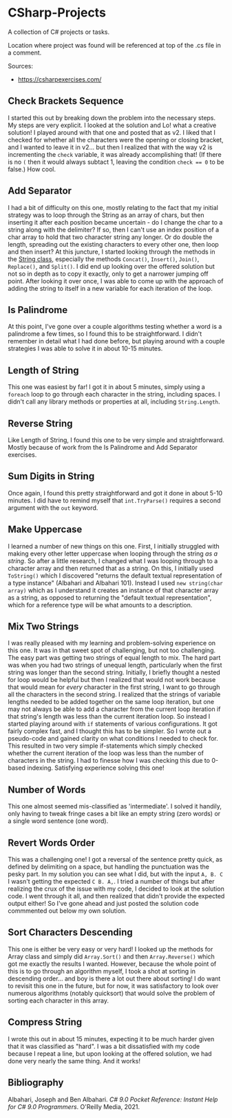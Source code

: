 # CSharp-Projects

A collection of C# projects or tasks.

Location where project was found will be referenced at top of the .cs file in a comment.

Sources:
- https://csharpexercises.com/

## Check Brackets Sequence
I started this out by breaking down the problem into the necessary steps. My steps are very explicit. I looked at the solution and Lo! what a creative solution! I played around with that one and posted that as v2. I liked that I checked for whether all the characters were the opening or closing bracket, and I wanted to leave it in v2... but then I realized that with the way v2 is incrementing the `check` variable, it was already accomplishing that! (If there is no `(` then it would always subtact 1, leaving the condition `check == 0` to be false.) How cool.

## Add Separator
I had a bit of difficulty on this one, mostly relating to the fact that my initial strategy was to loop through the String as an array of chars, but then inserting it after each position became uncertain - do I change the char to a string along with the delimiter? If so, then I can't use an index position of a char array to hold that two character string any longer. Or do double the length, spreading out the existing characters to every other one, then loop and then insert? At this juncture, I started looking through the methods in the [String class](https://docs.microsoft.com/en-us/dotnet/api/system.string?view=net-6.0), especially the methods `Concat()`, `Insert()`, `Join()`, `Replace()`, and `Split()`. I did end up looking over the offered solution but not so in depth as to copy it exactly, only to get a narrower jumping off point. After looking it over once, I was able to come up with the approach of adding the string to itself in a new variable for each iteration of the loop.

## Is Palindrome
At this point, I've gone over a couple algorithms testing whether a word is a palindrome a few times, so I found this to be straightforward. I didn't remember in detail what I had done before, but playing around with a couple strategies I was able to solve it in about 10-15 minutes.

## Length of String
This one was easiest by far! I got it in about 5 minutes, simply using a `foreach` loop to go through each character in the string, including spaces. I didn't call any library methods or properties at all, including `String.Length`.

## Reverse String
Like Length of String, I found this one to be very simple and straightforward. Mostly because of work from the Is Palindrome and Add Separator exercises.

## Sum Digits in String
Once again, I found this pretty straightforward and got it done in about 5-10 minutes. I did have to remind myself that `int.TryParse()` requires a second argument with the `out` keyword.

## Make Uppercase
I learned a number of new things on this one. First, I initially struggled with making every other letter uppercase when looping through the string *as a string*. So after a little research, I changed what I was looping through to a character array and then returned that as a string. On this, I initially used `ToString()` which I discovered "returns the default textual representation of a type instance" (Albahari and Albahari 101). Instead I used `new string(char array)` which as I understand it creates an instance of that character array as a string, as opposed to returning the "default textual representation", which for a reference type will be what amounts to a description.

## Mix Two Strings
I was really pleased with my learning and problem-solving experience on this one. It was in that sweet spot of challenging, but not too challenging. The easy part was getting two strings of equal length to mix. The hard part was when you had two strings of unequal length, particularly when the first string was longer than the second string. Initially, I briefly thought a nested for loop would be helpful but then I realized that would not work because that would mean for *every* character in the first string, I want to go through all the characters in the second string. I realized that the strings of variable lengths needed to be added together on the same loop iteration, but one may not always be able to add a character from the current loop iteration if that string's length was less than the current iteration loop. So instead I started playing around with `if` statements of various configurations. It got fairly complex fast, and I thought this has to be simpler. So I wrote out a pseudo-code and gained clarity on what conditions I needed to check for. This resulted in two very simple if-statements which simply checked whether the current iteration of the loop was less than the number of characters in the string. I had to finesse how I was checking this due to 0-based indexing. Satisfying experience solving this one!

## Number of Words
This one almost seemed mis-classified as 'intermediate'. I solved it handily, only having to tweak fringe cases a bit like an empty string (zero words) or a single word sentence (one word).

## Revert Words Order
This was a challenging one! I got a reversal of the sentence pretty quick, as defined by delimiting on a space, but handling the punctuation was the pesky part. In my solution you can see what I did, but with the input `A, B. C` I wasn't getting the expected `C B. A,`. I tried a number of things but after realizing the crux of the issue with my code, I decided to look at the solution code. I went through it all, and then realized that didn't provide the expected output either! So I've gone ahead and just posted the solution code commmented out below my own solution.

## Sort Characters Descending
This one is either be very easy or very hard! I looked up the methods for Array class and simply did `Array.Sort()` and then `Array.Reverse()` which got me exactly the results I wanted. However, because the whole point of this is to go through an algorithm myself, I took a shot at sorting in descending order... and boy is there a lot out there about sorting! I do want to revisit this one in the future, but for now, it was satisfactory to look over numerous algorithms (notably quicksort) that would solve the problem of sorting each character in this array.

## Compress String
I wrote this out in about 15 minutes, expecting it to be much harder given that it was classified as "hard". I was a bit dissatisfied with my code because I repeat a line, but upon looking at the offered solution, we had done very nearly the same thing. And it works!

## Bibliography
Albahari, Joseph and Ben Albahari. *C# 9.0 Pocket Reference: Instant Help for C# 9.0 Programmers*. O'Reilly Media, 2021.
